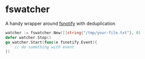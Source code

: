 # fswatcher

A handy wrapper around [fsnotify](https://github.com/fsnotify/fsnotify) with deduplication

```go
watcher := fswatcher.New([]string{"/tmp/your-file.txt"}, 0)
defer watcher.Stop()
go watcher.Start(func(e fsnotify.Event){
	// do something with event
})
```
